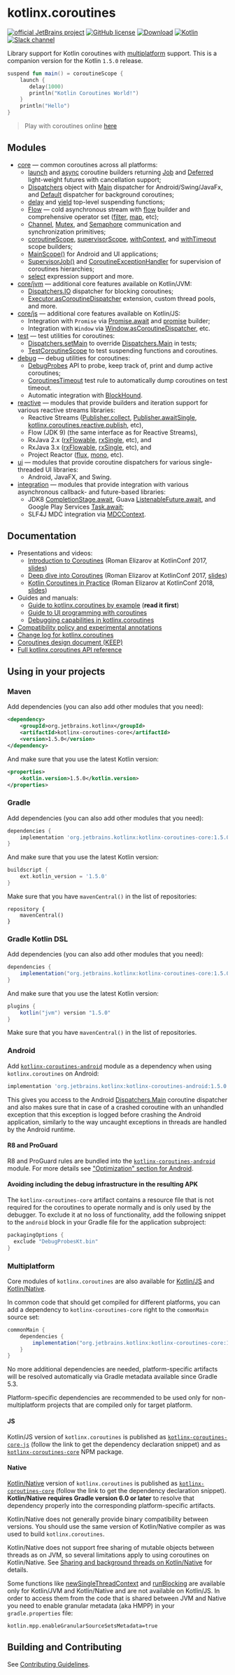 # kotlinx.coroutines 

[![official JetBrains project](https://jb.gg/badges/official.svg)](https://confluence.jetbrains.com/display/ALL/JetBrains+on+GitHub)
[![GitHub license](https://img.shields.io/badge/license-Apache%20License%202.0-blue.svg?style=flat)](https://www.apache.org/licenses/LICENSE-2.0)
[![Download](https://img.shields.io/maven-central/v/org.jetbrains.kotlinx/kotlinx-coroutines-core/1.5.0)](https://search.maven.org/artifact/org.jetbrains.kotlinx/kotlinx-coroutines-core/1.5.0/pom)
[![Kotlin](https://img.shields.io/badge/kotlin-1.5.0-blue.svg?logo=kotlin)](http://kotlinlang.org)
[![Slack channel](https://img.shields.io/badge/chat-slack-green.svg?logo=slack)](https://kotlinlang.slack.com/messages/coroutines/)

Library support for Kotlin coroutines with [multiplatform](#multiplatform) support.
This is a companion version for the Kotlin `1.5.0` release.

```kotlin
suspend fun main() = coroutineScope {
    launch { 
       delay(1000)
       println("Kotlin Coroutines World!") 
    }
    println("Hello")
}
```

> Play with coroutines online [here](https://pl.kotl.in/hG_tKbid_)

## Modules

* [core](kotlinx-coroutines-core/README.md) &mdash; common coroutines across all platforms:
  * [launch] and [async] coroutine builders returning [Job] and [Deferred] light-weight futures with cancellation support;
  * [Dispatchers] object with [Main][Dispatchers.Main] dispatcher for Android/Swing/JavaFx, and [Default][Dispatchers.Default] dispatcher for background coroutines;
  * [delay] and [yield] top-level suspending functions;
  * [Flow] &mdash; cold asynchronous stream with [flow][_flow] builder and comprehensive operator set ([filter], [map], etc);
  * [Channel], [Mutex], and [Semaphore] communication and synchronization primitives;
  * [coroutineScope][_coroutineScope], [supervisorScope][_supervisorScope], [withContext], and [withTimeout] scope builders;
  * [MainScope()] for Android and UI applications;
  * [SupervisorJob()] and [CoroutineExceptionHandler] for supervision of coroutines hierarchies;
  * [select] expression support and more.
* [core/jvm](kotlinx-coroutines-core/jvm/) &mdash; additional core features available on Kotlin/JVM:
  * [Dispatchers.IO] dispatcher for blocking coroutines;
  * [Executor.asCoroutineDispatcher] extension, custom thread pools, and more.
* [core/js](kotlinx-coroutines-core/js/) &mdash; additional core features available on Kotlin/JS:
  * Integration with `Promise` via [Promise.await] and [promise] builder;
  * Integration with `Window` via [Window.asCoroutineDispatcher], etc.
* [test](kotlinx-coroutines-test/README.md) &mdash; test utilities for coroutines:
  * [Dispatchers.setMain] to override [Dispatchers.Main] in tests;
  * [TestCoroutineScope] to test suspending functions and coroutines.
* [debug](kotlinx-coroutines-debug/README.md) &mdash; debug utilities for coroutines:
  * [DebugProbes] API to probe, keep track of, print and dump active coroutines;
  * [CoroutinesTimeout] test rule to automatically dump coroutines on test timeout.
  * Automatic integration with [BlockHound](https://github.com/reactor/BlockHound).
* [reactive](reactive/README.md) &mdash; modules that provide builders and iteration support for various reactive streams libraries:
  * Reactive Streams ([Publisher.collect], [Publisher.awaitSingle], [kotlinx.coroutines.reactive.publish], etc), 
  * Flow (JDK 9) (the same interface as for Reactive Streams),
  * RxJava 2.x ([rxFlowable], [rxSingle], etc), and
  * RxJava 3.x ([rxFlowable], [rxSingle], etc), and
  * Project Reactor ([flux], [mono], etc).
* [ui](ui/README.md) &mdash; modules that provide coroutine dispatchers for various single-threaded UI libraries:
  * Android, JavaFX, and Swing.
* [integration](integration/README.md) &mdash; modules that provide integration with various asynchronous callback- and future-based libraries:
  * JDK8 [CompletionStage.await], Guava [ListenableFuture.await], and Google Play Services [Task.await];
  * SLF4J MDC integration via [MDCContext].

## Documentation

* Presentations and videos:
  * [Introduction to Coroutines](https://www.youtube.com/watch?v=_hfBv0a09Jc) (Roman Elizarov at KotlinConf 2017, [slides](https://www.slideshare.net/elizarov/introduction-to-coroutines-kotlinconf-2017))
  * [Deep dive into Coroutines](https://www.youtube.com/watch?v=YrrUCSi72E8) (Roman Elizarov at KotlinConf 2017, [slides](https://www.slideshare.net/elizarov/deep-dive-into-coroutines-on-jvm-kotlinconf-2017))
  * [Kotlin Coroutines in Practice](https://www.youtube.com/watch?v=a3agLJQ6vt8) (Roman Elizarov at KotlinConf 2018, [slides](https://www.slideshare.net/elizarov/kotlin-coroutines-in-practice-kotlinconf-2018))
* Guides and manuals: 
  * [Guide to kotlinx.coroutines by example](https://kotlinlang.org/docs/coroutines-guide.html) (**read it first**)
  * [Guide to UI programming with coroutines](ui/coroutines-guide-ui.md)
  * [Debugging capabilities in kotlinx.coroutines](docs/topics/debugging.md)
* [Compatibility policy and experimental annotations](docs/topics/compatibility.md)
* [Change log for kotlinx.coroutines](CHANGES.md)
* [Coroutines design document (KEEP)](https://github.com/Kotlin/KEEP/blob/master/proposals/coroutines.md)
* [Full kotlinx.coroutines API reference](https://kotlin.github.io/kotlinx.coroutines)
 
## Using in your projects

### Maven

Add dependencies (you can also add other modules that you need):

```xml
<dependency>
    <groupId>org.jetbrains.kotlinx</groupId>
    <artifactId>kotlinx-coroutines-core</artifactId>
    <version>1.5.0</version>
</dependency>
```

And make sure that you use the latest Kotlin version:

```xml
<properties>
    <kotlin.version>1.5.0</kotlin.version>
</properties>
```

### Gradle

Add dependencies (you can also add other modules that you need):

```groovy
dependencies {
    implementation 'org.jetbrains.kotlinx:kotlinx-coroutines-core:1.5.0'
}
```

And make sure that you use the latest Kotlin version:

```groovy
buildscript {
    ext.kotlin_version = '1.5.0'
}
```

Make sure that you have `mavenCentral()` in the list of repositories:

```
repository {
    mavenCentral()
}
```

### Gradle Kotlin DSL

Add dependencies (you can also add other modules that you need):

```groovy
dependencies {
    implementation("org.jetbrains.kotlinx:kotlinx-coroutines-core:1.5.0")
}
```

And make sure that you use the latest Kotlin version:

```groovy
plugins {
    kotlin("jvm") version "1.5.0"
}
```

Make sure that you have `mavenCentral()` in the list of repositories.

### Android

Add [`kotlinx-coroutines-android`](ui/kotlinx-coroutines-android)
module as a dependency when using `kotlinx.coroutines` on Android:

```groovy
implementation 'org.jetbrains.kotlinx:kotlinx-coroutines-android:1.5.0'
```

This gives you access to the Android [Dispatchers.Main]
coroutine dispatcher and also makes sure that in case of a crashed coroutine with an unhandled exception that
this exception is logged before crashing the Android application, similarly to the way uncaught exceptions in
threads are handled by the Android runtime.

#### R8 and ProGuard

R8 and ProGuard rules are bundled into the [`kotlinx-coroutines-android`](ui/kotlinx-coroutines-android) module.
For more details see ["Optimization" section for Android](ui/kotlinx-coroutines-android/README.md#optimization).

#### Avoiding including the debug infrastructure in the resulting APK

The `kotlinx-coroutines-core` artifact contains a resource file that is not required for the coroutines to operate
normally and is only used by the debugger. To exclude it at no loss of functionality, add the following snippet to the
`android` block in your Gradle file for the application subproject:
```groovy
packagingOptions {
  exclude "DebugProbesKt.bin"
}
```

### Multiplatform

Core modules of `kotlinx.coroutines` are also available for 
[Kotlin/JS](https://kotlinlang.org/docs/reference/js-overview.html) and [Kotlin/Native](https://kotlinlang.org/docs/reference/native-overview.html).

In common code that should get compiled for different platforms, you can add a dependency to `kotlinx-coroutines-core` right to the `commonMain` source set:
```groovy
commonMain {
    dependencies {
        implementation("org.jetbrains.kotlinx:kotlinx-coroutines-core:1.5.0")
    }
}
```

No more additional dependencies are needed, platform-specific artifacts will be resolved automatically via Gradle metadata available since Gradle 5.3.

Platform-specific dependencies are recommended to be used only for non-multiplatform projects that are compiled only for target platform.

#### JS

Kotlin/JS version of `kotlinx.coroutines` is published as 
[`kotlinx-coroutines-core-js`](https://search.maven.org/artifact/org.jetbrains.kotlinx/kotlinx-coroutines-core-js/1.5.0/jar)
(follow the link to get the dependency declaration snippet) and as [`kotlinx-coroutines-core`](https://www.npmjs.com/package/kotlinx-coroutines-core) NPM package. 

#### Native

[Kotlin/Native](https://kotlinlang.org/docs/reference/native-overview.html) version of `kotlinx.coroutines` is published as 
[`kotlinx-coroutines-core`](https://search.maven.org/artifact/org.jetbrains.kotlinx/kotlinx-coroutines-core/1.4.2/jar)
(follow the link to get the dependency declaration snippet). **Kotlin/Native requires Gradle version 6.0 or later**
to resolve that dependency properly into the corresponding platform-specific artifacts.

Kotlin/Native does not generally provide binary compatibility between versions. 
You should use the same version of Kotlin/Native compiler as was used to build `kotlinx.coroutines`.

Kotlin/Native does not support free sharing of mutable objects between threads as on JVM, so several 
limitations apply to using coroutines on Kotlin/Native. 
See [Sharing and background threads on Kotlin/Native](kotlin-native-sharing.md) for details.

Some functions like [newSingleThreadContext] and [runBlocking] are available only for Kotlin/JVM and Kotlin/Native 
and are not available on Kotlin/JS. In order to access them from the code that is shared between JVM and Native 
you need to enable granular metadata (aka HMPP) in your `gradle.properties` file:

```properties
kotlin.mpp.enableGranularSourceSetsMetadata=true
``` 

## Building and Contributing

See [Contributing Guidelines](CONTRIBUTING.md).

<!--- MODULE kotlinx-coroutines-core -->
<!--- INDEX kotlinx.coroutines -->

[launch]: https://kotlin.github.io/kotlinx.coroutines/kotlinx-coroutines-core/kotlinx.coroutines/launch.html
[async]: https://kotlin.github.io/kotlinx.coroutines/kotlinx-coroutines-core/kotlinx.coroutines/async.html
[Job]: https://kotlin.github.io/kotlinx.coroutines/kotlinx-coroutines-core/kotlinx.coroutines/-job/index.html
[Deferred]: https://kotlin.github.io/kotlinx.coroutines/kotlinx-coroutines-core/kotlinx.coroutines/-deferred/index.html
[Dispatchers]: https://kotlin.github.io/kotlinx.coroutines/kotlinx-coroutines-core/kotlinx.coroutines/-dispatchers/index.html
[Dispatchers.Main]: https://kotlin.github.io/kotlinx.coroutines/kotlinx-coroutines-core/kotlinx.coroutines/-dispatchers/-main.html
[Dispatchers.Default]: https://kotlin.github.io/kotlinx.coroutines/kotlinx-coroutines-core/kotlinx.coroutines/-dispatchers/-default.html
[delay]: https://kotlin.github.io/kotlinx.coroutines/kotlinx-coroutines-core/kotlinx.coroutines/delay.html
[yield]: https://kotlin.github.io/kotlinx.coroutines/kotlinx-coroutines-core/kotlinx.coroutines/yield.html
[_coroutineScope]: https://kotlin.github.io/kotlinx.coroutines/kotlinx-coroutines-core/kotlinx.coroutines/coroutine-scope.html
[_supervisorScope]: https://kotlin.github.io/kotlinx.coroutines/kotlinx-coroutines-core/kotlinx.coroutines/supervisor-scope.html
[withContext]: https://kotlin.github.io/kotlinx.coroutines/kotlinx-coroutines-core/kotlinx.coroutines/with-context.html
[withTimeout]: https://kotlin.github.io/kotlinx.coroutines/kotlinx-coroutines-core/kotlinx.coroutines/with-timeout.html
[MainScope()]: https://kotlin.github.io/kotlinx.coroutines/kotlinx-coroutines-core/kotlinx.coroutines/-main-scope.html
[SupervisorJob()]: https://kotlin.github.io/kotlinx.coroutines/kotlinx-coroutines-core/kotlinx.coroutines/-supervisor-job.html
[CoroutineExceptionHandler]: https://kotlin.github.io/kotlinx.coroutines/kotlinx-coroutines-core/kotlinx.coroutines/-coroutine-exception-handler/index.html
[Dispatchers.IO]: https://kotlin.github.io/kotlinx.coroutines/kotlinx-coroutines-core/kotlinx.coroutines/-dispatchers/-i-o.html
[Executor.asCoroutineDispatcher]: https://kotlin.github.io/kotlinx.coroutines/kotlinx-coroutines-core/kotlinx.coroutines/java.util.concurrent.-executor/as-coroutine-dispatcher.html
[Promise.await]: https://kotlin.github.io/kotlinx.coroutines/kotlinx-coroutines-core/kotlinx.coroutines/kotlin.js.-promise/await.html
[promise]: https://kotlin.github.io/kotlinx.coroutines/kotlinx-coroutines-core/kotlinx.coroutines/promise.html
[Window.asCoroutineDispatcher]: https://kotlin.github.io/kotlinx.coroutines/kotlinx-coroutines-core/kotlinx.coroutines/org.w3c.dom.-window/as-coroutine-dispatcher.html
[newSingleThreadContext]: https://kotlin.github.io/kotlinx.coroutines/kotlinx-coroutines-core/kotlinx.coroutines/new-single-thread-context.html
[runBlocking]: https://kotlin.github.io/kotlinx.coroutines/kotlinx-coroutines-core/kotlinx.coroutines/run-blocking.html
<!--- INDEX kotlinx.coroutines.flow -->

[Flow]: https://kotlin.github.io/kotlinx.coroutines/kotlinx-coroutines-core/kotlinx.coroutines.flow/-flow/index.html
[_flow]: https://kotlin.github.io/kotlinx.coroutines/kotlinx-coroutines-core/kotlinx.coroutines.flow/flow.html
[filter]: https://kotlin.github.io/kotlinx.coroutines/kotlinx-coroutines-core/kotlinx.coroutines.flow/filter.html
[map]: https://kotlin.github.io/kotlinx.coroutines/kotlinx-coroutines-core/kotlinx.coroutines.flow/map.html

<!--- INDEX kotlinx.coroutines.channels -->

[Channel]: https://kotlin.github.io/kotlinx.coroutines/kotlinx-coroutines-core/kotlinx.coroutines.channels/-channel/index.html

<!--- INDEX kotlinx.coroutines.selects -->

[select]: https://kotlin.github.io/kotlinx.coroutines/kotlinx-coroutines-core/kotlinx.coroutines.selects/select.html

<!--- INDEX kotlinx.coroutines.sync -->

[Mutex]: https://kotlin.github.io/kotlinx.coroutines/kotlinx-coroutines-core/kotlinx.coroutines.sync/-mutex/index.html
[Semaphore]: https://kotlin.github.io/kotlinx.coroutines/kotlinx-coroutines-core/kotlinx.coroutines.sync/-semaphore/index.html

<!--- MODULE kotlinx-coroutines-test -->
<!--- INDEX kotlinx.coroutines.test -->

[Dispatchers.setMain]: https://kotlin.github.io/kotlinx.coroutines/kotlinx-coroutines-test/kotlinx.coroutines.test/kotlinx.coroutines.-dispatchers/set-main.html
[TestCoroutineScope]: https://kotlin.github.io/kotlinx.coroutines/kotlinx-coroutines-test/kotlinx.coroutines.test/-test-coroutine-scope/index.html

<!--- MODULE kotlinx-coroutines-debug -->
<!--- INDEX kotlinx.coroutines.debug -->

[DebugProbes]: https://kotlin.github.io/kotlinx.coroutines/kotlinx-coroutines-debug/kotlinx.coroutines.debug/-debug-probes/index.html

<!--- INDEX kotlinx.coroutines.debug.junit4 -->

[CoroutinesTimeout]: https://kotlin.github.io/kotlinx.coroutines/kotlinx-coroutines-debug/kotlinx.coroutines.debug.junit4/-coroutines-timeout/index.html

<!--- MODULE kotlinx-coroutines-slf4j -->
<!--- INDEX kotlinx.coroutines.slf4j -->

[MDCContext]: https://kotlin.github.io/kotlinx.coroutines/kotlinx-coroutines-slf4j/kotlinx.coroutines.slf4j/-m-d-c-context/index.html

<!--- MODULE kotlinx-coroutines-jdk8 -->
<!--- INDEX kotlinx.coroutines.future -->

[CompletionStage.await]: https://kotlin.github.io/kotlinx.coroutines/kotlinx-coroutines-jdk8/kotlinx.coroutines.future/java.util.concurrent.-completion-stage/await.html

<!--- MODULE kotlinx-coroutines-guava -->
<!--- INDEX kotlinx.coroutines.guava -->

[ListenableFuture.await]: https://kotlin.github.io/kotlinx.coroutines/kotlinx-coroutines-guava/kotlinx.coroutines.guava/com.google.common.util.concurrent.-listenable-future/await.html

<!--- MODULE kotlinx-coroutines-play-services -->
<!--- INDEX kotlinx.coroutines.tasks -->

[Task.await]: https://kotlin.github.io/kotlinx.coroutines/kotlinx-coroutines-play-services/kotlinx.coroutines.tasks/com.google.android.gms.tasks.-task/await.html

<!--- MODULE kotlinx-coroutines-reactive -->
<!--- INDEX kotlinx.coroutines.reactive -->

[Publisher.collect]: https://kotlin.github.io/kotlinx.coroutines/kotlinx-coroutines-reactive/kotlinx.coroutines.reactive/org.reactivestreams.-publisher/collect.html
[Publisher.awaitSingle]: https://kotlin.github.io/kotlinx.coroutines/kotlinx-coroutines-reactive/kotlinx.coroutines.reactive/org.reactivestreams.-publisher/await-single.html
[kotlinx.coroutines.reactive.publish]: https://kotlin.github.io/kotlinx.coroutines/kotlinx-coroutines-reactive/kotlinx.coroutines.reactive/publish.html

<!--- MODULE kotlinx-coroutines-rx2 -->
<!--- INDEX kotlinx.coroutines.rx2 -->

[rxFlowable]: https://kotlin.github.io/kotlinx.coroutines/kotlinx-coroutines-rx2/kotlinx.coroutines.rx2/rx-flowable.html
[rxSingle]: https://kotlin.github.io/kotlinx.coroutines/kotlinx-coroutines-rx2/kotlinx.coroutines.rx2/rx-single.html

<!--- MODULE kotlinx-coroutines-rx2 -->
<!--- INDEX kotlinx.coroutines.rx2 -->
<!--- MODULE kotlinx-coroutines-reactor -->
<!--- INDEX kotlinx.coroutines.reactor -->

[flux]: https://kotlin.github.io/kotlinx.coroutines/kotlinx-coroutines-reactor/kotlinx.coroutines.reactor/flux.html
[mono]: https://kotlin.github.io/kotlinx.coroutines/kotlinx-coroutines-reactor/kotlinx.coroutines.reactor/mono.html

<!--- END -->
